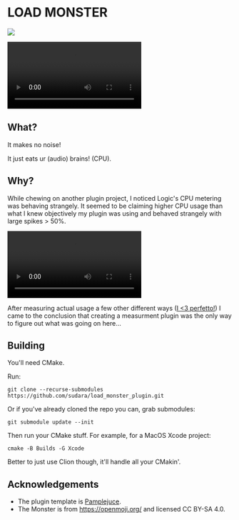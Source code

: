 # LOAD MONSTER
[![](https://github.com/sudara/load_monster_plugin/workflows/CMake/badge.svg)](https://github.com/sudara/load_monster_plugin/actions)

![](https://user-images.githubusercontent.com/472/133512219-50bf5f4a-2659-4c5a-9ddb-cc6754284f8b.mp4)

## What?

It makes no noise! 

It just eats ur (audio) brains! (CPU).

## Why?

While chewing on another plugin project, I noticed Logic's CPU metering was behaving strangely. It seemed to be claiming higher CPU usage than what I knew objectively my plugin was using and behaved strangely with large spikes > 50%.


![](https://user-images.githubusercontent.com/472/133512250-fcee99be-d8d2-46b7-8435-3665f8dd9b43.mp4)


After measuring actual usage a few other different ways ([I <3 perfetto!](https://perfetto.dev)) I came to the conclusion that creating a measurment plugin was the only way to figure out what was going on here...

## Building

You'll need CMake.

Run:

`git clone --recurse-submodules https://github.com/sudara/load_monster_plugin.git`

Or if you've already cloned the repo you can, grab submodules:

```
git submodule update --init
```

Then run your CMake stuff. For example, for a MacOS Xcode project:

```
cmake -B Builds -G Xcode
```

Better to just use Clion though, it'll handle all your CMakin'.

## Acknowledgements

* The plugin template is [Pamplejuce](http://github.com/sudara/pamplejuce).
* The Monster is from https://openmoji.org/ and licensed CC BY-SA 4.0.
